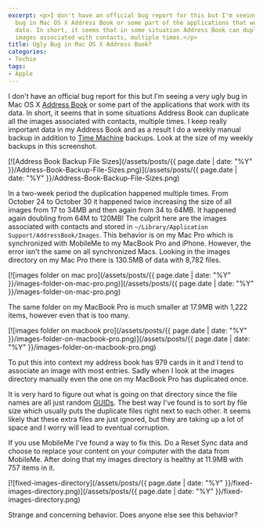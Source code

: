 ```yaml
---
excerpt: <p>I don't have an official bug report for this but I'm seeing a very ugly
  bug in Mac OS X Address Book or some part of the applications that work with its
  data. In short, it seems that in some situation Address Book can duplicate all the
  images associated with contacts, multiple times.</p>
title: Ugly Bug in Mac OS X Address Book?
categories:
- Techie
tags:
- Apple
---
```


I don't have an official bug report for this but I'm seeing a very ugly bug in Mac OS X [Address Book](http://en.wikipedia.org/wiki/Address_Book_(application)) or some part of the applications that work with its data. In short, it seems that in some situations Address Book can duplicate all the images associated with contacts, multiple times.
I keep really important data in my Address Book and as a result I do a weekly manual backup in addition to [Time Machine](http://en.wikipedia.org/wiki/Time_Machine_(Apple_software)) backups. Look at the size of my weekly backups in this screenshot.

[![Address Book Backup File Sizes](/assets/posts/{{ page.date | date: "%Y" }}/Address-Book-Backup-File-Sizes.png)](/assets/posts/{{ page.date | date: "%Y" }}/Address-Book-Backup-File-Sizes.png)

In a two-week period the duplication happened multiple times. From October 24 to October 30 it happened twice increasing the size of all images from 17 to 34MB and then again from 34 to 64MB. It happened again doubling from 64M to 120MB! The culprit here are the images associated with contacts and stored in `~/Library/Application Support/AddressBook/Images`. This behavior is on my Mac Pro which is synchronized with MobileMe to my MacBook Pro and iPhone. However, the error isn't the same on all synchronized Macs. Looking in the images directory on my Mac Pro there is 130.5MB of data with 8,782 files.

<!-- more -->

[![images folder on mac pro](/assets/posts/{{ page.date | date: "%Y" }}/images-folder-on-mac-pro.png)](/assets/posts/{{ page.date | date: "%Y" }}/images-folder-on-mac-pro.png)

The same folder on my MacBook Pro is much smaller at 17.9MB with 1,222 items, however even that is too many.

[![images folder on macbook pro](/assets/posts/{{ page.date | date: "%Y" }}/images-folder-on-macbook-pro.png)](/assets/posts/{{ page.date | date: "%Y" }}/images-folder-on-macbook-pro.png)

To put this into context my address book has 979 cards in it and I tend to associate an image with most entries. Sadly when I look at the images directory manually even the one on my MacBook Pro has duplicated once.

It is very hard to figure out what is going on that directory since the file names are all just random [GUIDs](http://en.wikipedia.org/wiki/Guid). The best way I've found is to sort by file size which usually puts the duplicate files right next to each other. It seems likely that these extra files are just ignored, but they are taking up a lot of space and I worry will lead to eventual corruption.

If you use MobileMe I've found a way to fix this. Do a Reset Sync data and choose to replace your content on your computer with the data from MobileMe. After doing that my images directory is healthy at 11.9MB with 757 items in it.

[![fixed-images-directory](/assets/posts/{{ page.date | date: "%Y" }}/fixed-images-directory.png)](/assets/posts/{{ page.date | date: "%Y" }}/fixed-images-directory.png)

Strange and concerning behavior. Does anyone else see this behavior?
